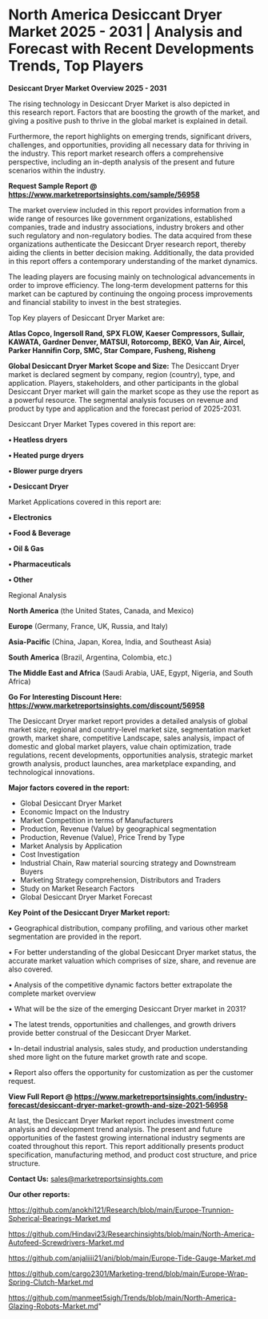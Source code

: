 # North America Desiccant Dryer Market 2025 - 2031 | Analysis and Forecast with Recent Developments Trends, Top Players

<Strong> Desiccant Dryer Market Overview 2025 - 2031</strong>

The rising technology in Desiccant Dryer Market is also depicted in this research report. Factors that are boosting the growth of the market, and giving a positive push to thrive in the global market is explained in detail.

Furthermore, the report highlights on emerging trends, significant drivers, challenges, and opportunities, providing all necessary data for thriving in the industry. This report market research offers a comprehensive perspective, including an in-depth analysis of the present and future scenarios within the industry.

<strong>Request Sample Report @ <a href=https://www.marketreportsinsights.com/sample/56958>https://www.marketreportsinsights.com/sample/56958</a></strong>

The market overview included in this report provides information from a wide range of resources like government organizations, established companies, trade and industry associations, industry brokers and other such regulatory and non-regulatory bodies. The data acquired from these organizations authenticate the Desiccant Dryer research report, thereby aiding the clients in better decision making. Additionally, the data provided in this report offers a contemporary understanding of the market dynamics.

The leading players are focusing mainly on technological advancements in order to improve efficiency. The long-term development patterns for this market can be captured by continuing the ongoing process improvements and financial stability to invest in the best strategies.

Top Key players of Desiccant Dryer Market are:

<strong>Atlas Copco, Ingersoll Rand, SPX FLOW, Kaeser Compressors, Sullair, KAWATA, Gardner Denver, MATSUI, Rotorcomp, BEKO, Van Air, Aircel, Parker Hannifin Corp, SMC, Star Compare, Fusheng, Risheng</strong>

<strong><b>Global Desiccant Dryer Market Scope and Size:</b></strong>
The Desiccant Dryer market is declared segment by company, region (country), type, and application. Players, stakeholders, and other participants in the global Desiccant Dryer market will gain the market scope as they use the report as a powerful resource. The segmental analysis focuses on revenue and product by type and application and the forecast period of 2025-2031.

Desiccant Dryer Market Types covered in this report are:

<strong>• Heatless dryers

• Heated purge dryers

• Blower purge dryers

• Desiccant Dryer</strong>

Market Applications covered in this report are:

<strong>• Electronics

• Food & Beverage

• Oil & Gas

• Pharmaceuticals

• Other</strong> 

Regional Analysis

<strong>North America</strong> (the United States, Canada, and Mexico)

<strong>Europe</strong> (Germany, France, UK, Russia, and Italy)

<strong>Asia-Pacific</strong> (China, Japan, Korea, India, and Southeast Asia)

<strong>South America</strong> (Brazil, Argentina, Colombia, etc.)

<strong>The Middle East and Africa</strong> (Saudi Arabia, UAE, Egypt, Nigeria, and South Africa)

<strong>Go For Interesting Discount Here: <a href=https://www.marketreportsinsights.com/discount/56958>https://www.marketreportsinsights.com/discount/56958</a></strong>

The Desiccant Dryer market report provides a detailed analysis of global market size, regional and country-level market size, segmentation market growth, market share, competitive Landscape, sales analysis, impact of domestic and global market players, value chain optimization, trade regulations, recent developments, opportunities analysis, strategic market growth analysis, product launches, area marketplace expanding, and technological innovations.

<strong><b>Major factors covered in the report:</b></strong>
<ul>
  <li>Global Desiccant Dryer Market </li>
  <li>Economic Impact on the Industry</li>
  <li>Market Competition in terms of Manufacturers</li>
  <li>Production, Revenue (Value) by geographical segmentation</li>
  <li>Production, Revenue (Value), Price Trend by Type</li>
  <li>Market Analysis by Application</li>
  <li>Cost Investigation</li>
  <li>Industrial Chain, Raw material sourcing strategy and Downstream Buyers</li>
  <li>Marketing Strategy comprehension, Distributors and Traders</li>
  <li>Study on Market Research Factors</li>
  <li>Global Desiccant Dryer Market Forecast</li>
</ul>

<strong><b>Key Point of the Desiccant Dryer Market report:</b></strong>

• Geographical distribution, company profiling, and various other market segmentation are provided in the report.

• For better understanding of the global Desiccant Dryer market status, the accurate market valuation which comprises of size, share, and revenue are also covered.

• Analysis of the competitive dynamic factors better extrapolate the complete market overview

• What will be the size of the emerging Desiccant Dryer market in 2031?

• The latest trends, opportunities and challenges, and growth drivers provide better construal of the Desiccant Dryer Market.

• In-detail industrial analysis, sales study, and production understanding shed more light on the future market growth rate and scope.

• Report also offers the opportunity for customization as per the customer request.

<strong><b>View Full Report @ <a href=https://www.marketreportsinsights.com/industry-forecast/desiccant-dryer-market-growth-and-size-2021-56958>https://www.marketreportsinsights.com/industry-forecast/desiccant-dryer-market-growth-and-size-2021-56958</a></b></strong>


At last, the Desiccant Dryer Market report includes investment come analysis and development trend analysis. The present and future opportunities of the fastest growing international industry segments are coated throughout this report. This report additionally presents product specification, manufacturing method, and product cost structure, and price structure.

<strong>Contact Us:</strong>
sales@marketreportsinsights.com

<strong>Our other reports:</strong>

<a href=https://github.com/anokhi121/Research/blob/main/Europe-Trunnion-Spherical-Bearings-Market.md>https://github.com/anokhi121/Research/blob/main/Europe-Trunnion-Spherical-Bearings-Market.md</a>

<a href=https://github.com/Hindavi23/Researchinsights/blob/main/North-America-Autofeed-Screwdrivers-Market.md>https://github.com/Hindavi23/Researchinsights/blob/main/North-America-Autofeed-Screwdrivers-Market.md</a>

<a href=https://github.com/anjaliiii21/ani/blob/main/Europe-Tide-Gauge-Market.md>https://github.com/anjaliiii21/ani/blob/main/Europe-Tide-Gauge-Market.md</a>

<a href=https://github.com/cargo2301/Marketing-trend/blob/main/Europe-Wrap-Spring-Clutch-Market.md>https://github.com/cargo2301/Marketing-trend/blob/main/Europe-Wrap-Spring-Clutch-Market.md</a>

<a href=https://github.com/manmeet5sigh/Trends/blob/main/North-America-Glazing-Robots-Market.md>https://github.com/manmeet5sigh/Trends/blob/main/North-America-Glazing-Robots-Market.md</a>"
